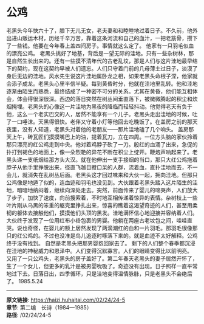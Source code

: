 # 公鸡

老黑头今年快六十了，膝下无儿无女，老夫妻和和睦睦地过着日子。不久前，他外出进山贩运木材，历经千辛万苦，靠着这条河流和自己的血汁，一把老筋骨，攒下了一些钱。他要在今年春上盖四间房子。事情就这么定了。
他家有一只羽毛似血的漂亮公鸡。
老黑头挑好了地基，背后是一望无际的洼地。只有一些杂树林，那是自然生长出来的。还有一些摸不清年代的古老乱坟，那是人们与这片洼地最早结下的契约，现在这契约早被人们遗忘。人们只守着门前的几母薄土过日子，淡漠了身后无边的洼地。风水先生说这片洼地属卧龙之相，如果老黑头命根子深，他家就会添子成龙。老黑头心里半信半疑。每到黄昏时分，他就在洼地里乱转。他和洼地逐渐由陌生而熟悉，最终结成了一种密不可分的关系。尤其在黄昏，他们能互相体会，体会得很深很深。西边的落日突然在树丛间垂直落下，被微微腾起的积尘和炊烟掩埋。老黑头的心像这一片洼地为黑夜的降临而轻轻抖动。他觉得老天有负于他，这么一个老实巴交的人，居然不能享有一个儿子。老黑头走出洼地的时候，吐了一口唾沫。天黑得很快。老伴又守着小灯等他回去吃晚饭了。在盖房之前的那天夜里，没有人知道，老黑头对着他的老朋友——那片洼地磕了几个响头。
盖房那天上午，砖瓦匠们摸摸嘴巴上的油，提着瓦刀，立在四周。一位方头脑的家伙拎着那只漂亮的红公鸡走到中央。他对着鸡脖子砍了一刀。殷红的血涌了出来，急促的扑打到褐色的地面上，像一朵烈艳的异花不断在积尘上绽开。鞭炮声响起来了。老黑头递一支纸烟给那方头大汉。就在他伸出一支手接烟的当口，那只大红公鸡拖着脖子从他手里挣脱出来，径直飞越目瞪口呆的人群，流着血，直扑洼地而去，不一会儿，就消失在乱树丛后面。老黑头这才回过味来和大伙一起，拥向洼地。但那只公鸡像是地遁了似的，连血迹和羽毛也没见到。大伙跟着老黑头踏入这片陌生的洼地，暗暗地纳闷着，继续向深处走去。突然，前面传来了婴儿的啼哭声，人们放大了步子，加快了速度，向前搜索着，不时地互相传递着惊异的表情。杂树枝上一些叶片刚从乌黑的笨重的躯壳里挣扎出来，惊喜的瞧着这渴望奇迹的人们，甚至用柔韧的躯体去接触他们，摸摸他们头顶的黑发。洼地满怀信心地迎接并容纳着人们。大伙终于发现了一位用红布小褂包裹的男婴。他躺在两座古老坟包之间，哇哇直哭。说也奇怪，在婴儿的额上居然发现了两滴潮红的血和一片羽毛。那羽毛很像那只的红公鸡的。不过也没准是鸟儿追逐时啄落下来的。就是血迹不太好解释。公鸡终于没有找到。
自然是老黑头把那男婴抱回家去了。
剩下的人们整个春季都沉浸在洼地的神秘威力和恩泽中。人们变得沉默寡言。人们的眼睛变得比以前明亮。
又用了一只公鸡头，老黑头的房子盖好了。第二年春天老黑头的妻子居然开怀了，生了一个女儿，但更多的乳汁是被男婴吮吸了。奇迹没有出现。日子照样一直平常地过下去。日落日出，四季循环，只是洼地变得温情脉脉，只是老黑头不会绝后了。
1985.5.24

---

**原文链接**: https://haizi.huhaitai.com/02/24/24-5  
**章节**: 第二编　长诗（1984—1985）  
**路径**: /02/24/24-5
